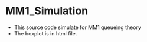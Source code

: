 # MM1_Simulation
- This source code simulate for MM1 queueing theory
- The boxplot is in html file.

